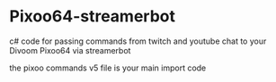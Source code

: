 # Pixoo64-streamerbot
c# code for passing commands from twitch and youtube chat to your Divoom Pixoo64 via streamerbot


the pixoo commands v5 file is your main import code
